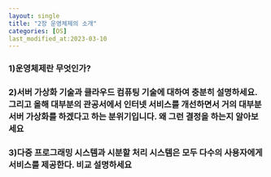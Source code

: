 ```yaml
---
layout: single
title: "2장 운영체제의 소개"
categories: [OS]
last_modified_at:2023-03-10
---
```


### 1)운영체제란 무엇인가?


### 2)서버 가상화 기술과 클라우드 컴퓨팅 기술에 대하여 충분히 설명하세요. 그리고 올해 대부분의 관공서에서 인터넷 서비스를 개선하면서 거의 대부분 서버 가상화를 하겠다고 하는 분위기입니다. 왜 그런 결정을 하는지 알아보세요


### 3)다중 프로그래밍 시스템과 시분할 처리 시스템은 모두 다수의 사용자에게 서비스를 제공한다. 비교 설명하세요

